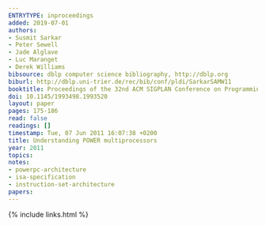 ```yaml
---
ENTRYTYPE: inproceedings
added: 2019-07-01
authors:
- Susmit Sarkar
- Peter Sewell
- Jade Alglave
- Luc Maranget
- Derek Williams
bibsource: dblp computer science bibliography, http://dblp.org
biburl: http://dblp.uni-trier.de/rec/bib/conf/pldi/SarkarSAMW11
booktitle: Proceedings of the 32nd ACM SIGPLAN Conference on Programming Language Design and Implementation, PLDI 2011, San Jose, CA, USA, June 4-8, 2011
doi: 10.1145/1993498.1993520
layout: paper
pages: 175-186
read: false
readings: []
timestamp: Tue, 07 Jun 2011 16:07:38 +0200
title: Understanding POWER multiprocessors
year: 2011
topics:
notes:
- powerpc-architecture
- isa-specification
- instruction-set-architecture
papers:
---
```


{% include links.html %}
